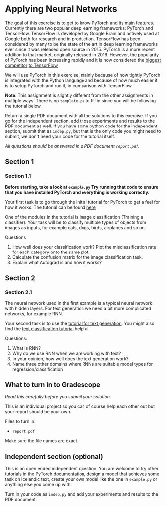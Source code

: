 # Applying Neural Networks
The goal of this exercise is to get to know PyTorch and its main features. Currently there are two popular deep learning frameworks: PyTorch and TensorFlow. TensorFlow is developed by Google Brain and actively used at Google both for research and in production. TensorFlow has been considered by many to be the state of the art in deep learning frameworks ever since it was released open source in 2015. PyTorch is a more recent addition to that market, originally released in 2016. However, the popularity of PyTorch has been increasing rapidly and it is now considered the [biggest competitor](https://hub.packtpub.com/dl-wars-pytorch-vs-tensorflow/) [to TensorFlow](https://towardsdatascience.com/pytorch-vs-tensorflow-spotting-the-difference-25c75777377b)


We will use PyTorch in this exercise, mainly because of how tightly PyTorch is integrated with the Python language and because of how much easier it is to setup PyTorch and run it, in comparison with TensorFlow.

**Note**: This assignment is slightly different from the other assignments in multiple ways. There is no `template.py` to fill in since you will be following the tutorial below. 

Return a single PDF document with all the solutions to this exercise. If you go for the independent section, add those experiments and results to the PDF document as well.  If you have some python code for the independent section, submit that as `indep.py`, but that is the only code you might need to submit, we don't need your code for the tutorial itself.

*All questions should be answered in a PDF document `report.pdf`.*

## Section 1
### Section 1.1

**Before starting, take a look at `example.py` Try running that code to ensure that you have installed PyTorch and everything is working correctly.**

Your first task is to go through the initial tutorial for PyTorch to get a feel for how it works. The tutorial can be found [here](https://pytorch.org/tutorials/beginner/deep_learning_60min_blitz.html)

One of the modules in the tutorial is image classification (Training a classifier). Your task will be to classify multiple types of objects from images as inputs, for example cats, dogs, birds, airplanes and so on.

Questions
1. How well does your classification work? Plot the misclassification rate for each category onto the same plot.
2. Calculate the confusion matrix for the image classification task.
3. Explain what Autograd is and how it works?

## Section 2
### Section 2.1
The neural network used in the first example is a typical neural network with hidden layers. For text generation we need a bit more complicated networks, for example RNN.

Your second task is to use the [tutorial for text generation](https://pytorch.org/tutorials/intermediate/char_rnn_generation_tutorial.html). You might also find the [text classification tutorial](https://pytorch.org/tutorials/intermediate/char_rnn_classification_tutorial.html) helpful.

Questions:
1. What is RNN?
2. Why do we use RNN when we are working with text?
3. In your opinion, how well does the text generation work? 
4. Name three other domains where RNNs are suitable model types for regression/classification


## What to turn in to Gradescope
*Read this carefully before you submit your solution.*

This is an individual project so you can of course help each other out but your report should be your own.

Files to turn in:

- `report.pdf`

Make sure the file names are exact. 


## Independent section (optional)
This is an open ended independent question. You are welcome to try other tutorials in the PyTorch documentation, design a model that achieves some task on Icelandic text, create your own model like the one in `example.py` or anything else you come up with.

Turn in your code as `indep.py` and add your experiments and results to the PDF document.